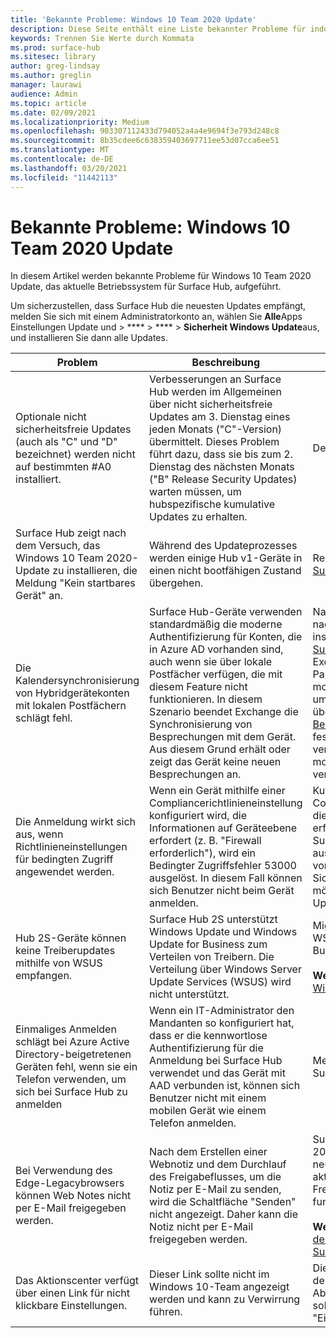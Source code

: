 ```yaml
---
title: 'Bekannte Probleme: Windows 10 Team 2020 Update'
description: Diese Seite enthält eine Liste bekannter Probleme für indows 10 Team 2020 Update.
keywords: Trennen Sie Werte durch Kommata
ms.prod: surface-hub
ms.sitesec: library
author: greg-lindsay
ms.author: greglin
manager: laurawi
audience: Admin
ms.topic: article
ms.date: 02/09/2021
ms.localizationpriority: Medium
ms.openlocfilehash: 903307112433d794052a4a4e9694f3e793d248c8
ms.sourcegitcommit: 8b35cdee6c638359403697711ee53d07cca6ee51
ms.translationtype: MT
ms.contentlocale: de-DE
ms.lasthandoff: 03/20/2021
ms.locfileid: "11442113"
---
```

# <a name="known-issues-windows-10-team-2020-update"></a>Bekannte Probleme: Windows 10 Team 2020 Update 

In diesem Artikel werden bekannte Probleme für Windows 10 Team 2020 Update, das aktuelle Betriebssystem für Surface Hub, aufgeführt.

Um sicherzustellen, dass Surface Hub die neuesten Updates empfängt, melden Sie sich mit einem Administratorkonto an, wählen Sie **Alle**Apps Einstellungen Update und  >  ****  >  ****  >  **Sicherheit Windows Update**aus, und installieren Sie dann alle Updates.




| Problem                                                                                                   | Beschreibung                                                                                                                                                                                                                                                                                                                                                                                                                             | Abhilfe                                                                                                                                                                                                                                                                                                                                                                                                                                                                                                                            |
| ----------------------------------------------------------------------------------------------------------- | ------------------------------------------------------------------------------------------------------------------------------------------------------------------------------------------------------------------------------------------------------------------------------------------------------------------------------------------------------------------------------------------------------------------------------------------- | ------------------------------------------------------------------------------------------------------------------------------------------------------------------------------------------------------------------------------------------------------------------------------------------------------------------------------------------------------------------------------------------------------------------------------------------------------------------------------------------------------------------------------------- |
| Optionale nicht sicherheitsfreie Updates (auch als "C" und "D" bezeichnet) werden nicht auf bestimmten #A0 installiert.            | Verbesserungen an Surface Hub werden im Allgemeinen über nicht sicherheitsfreie Updates am 3. Dienstag eines jeden Monats ("C"-Version) übermittelt. Dieses Problem führt dazu, dass sie bis zum 2. Dienstag des nächsten Monats ("B" Release Security Updates) warten müssen, um hubspezifische kumulative Updates zu erhalten. | Derzeit gibt es keine Abhilfe.                                                                                                                                                                                                                                                                                                                                     |
| Surface Hub zeigt nach dem Versuch, das Windows 10 Team 2020-Update zu installieren, die Meldung "Kein startbares Gerät" an.                                                                        | Während des Updateprozesses werden einige Hub v1-Geräte in einen nicht bootfähigen Zustand übergehen.                                                                                                                                                                                                                                       | Re-image the device [using the Surface Hub Recovery Tool](surface-hub-recovery-tool.md).                                                                                                                                                                                                                                                                                                                                                                   |
| Die Kalendersynchronisierung von Hybridgerätekonten mit lokalen Postfächern schlägt fehl.   | Surface Hub-Geräte verwenden standardmäßig die moderne Authentifizierung für Konten, die in Azure AD vorhanden sind, auch wenn sie über lokale Postfächer verfügen, die mit diesem Feature nicht funktionieren. In diesem Szenario beendet Exchange die Synchronisierung von Besprechungen mit dem Gerät. Aus diesem Grund erhält oder zeigt das Gerät keine neuen Besprechungen an.                                                                                                    | Nachdem [KB4598291](https://support.microsoft.com/help/4598291) (oder ein nachfolgender Windows CU) installiert wurde, verfügt [der SurfaceHub CSP](https://docs.microsoft.com/windows/client-management/mdm/surfacehub-csp) über einen neuen ExchangeModernAuthEnabled-Parameter, um die Verwendung der modernen Authentifizierung umschalten zu können. Dies kann über die MDM-Richtlinie oder das [Bereitstellungspaket](https://download.microsoft.com/download/8/3/F/83FD5089-D14E-42E3-AF7C-6FC36F80D347/ExchangeModernAuthDisabled.ppkg) auf false festgelegt werden, um zu verhindern, dass der Hub die moderne Authentifizierung verwendet.                                                                                                |
| Die Anmeldung wirkt sich aus, wenn Richtlinieneinstellungen für bedingten Zugriff angewendet werden.                                    | Wenn ein Gerät mithilfe einer Compliancerichtlinieneinstellung konfiguriert wird, die Informationen auf Geräteebene erfordert (z. B. "Firewall erforderlich"), wird ein Bedingter Zugriffsfehler 53000 ausgelöst. In diesem Fall können sich Benutzer nicht beim Gerät anmelden.                                                                                                                                                                                                 | Kunden können Compliancerichtlinieneinstellungen, die Informationen auf Geräteebene erfordern, von der Ausführung auf Surface Hub-Geräten ausschließen. Wenn dies aufgrund von Compliance- oder Sicherheitseinschränkungen nicht möglich ist, sollten Hubgeräte das Update 2020 nicht installieren. |
| Hub 2S-Geräte können keine Treiberupdates mithilfe von WSUS empfangen.                                             | Surface Hub 2S unterstützt Windows Update und Windows Update for Business zum Verteilen von Treibern. Die Verteilung über Windows Server Update Services (WSUS) wird nicht unterstützt.                                                                                                                                                                                                                                                                      | Migrieren Sie bei Verwendung von WSUS zu Windows Update for Business.<br> <br>**Weitere Informationen:** [Was ist Windows Update for Business?](https://docs.microsoft.com/windows/deployment/update/waas-manage-updates-wufb)                                                                                                                                                                                                                                                                                                                            |
| Einmaliges Anmelden schlägt bei Azure Active Directory-beigetretenen Geräten fehl, wenn sie ein Telefon verwenden, um sich bei Surface Hub zu anmelden | Wenn ein IT-Administrator den Mandanten [](surface-hub-2s-phone-authenticate.md) so konfiguriert hat, dass er die kennwortlose Authentifizierung für die Anmeldung bei Surface Hub verwendet und das Gerät mit AAD verbunden ist, können sich Benutzer nicht mit einem mobilen Gerät wie einem Telefon anmelden.                                                                                                       | Melden Sie sich manuell bei Surface Hub an.                                                                                                                                                                                                                                                                                                                                                                                                                                                                                                      |
| Bei Verwendung des Edge-Legacybrowsers können Web Notes nicht per E-Mail freigegeben werden. | Nach dem Erstellen einer Webnotiz und dem Durchlauf des Freigabeflusses, um die Notiz per E-Mail zu senden, wird die Schaltfläche "Senden" nicht angezeigt. Daher kann die Notiz nicht per E-Mail freigegeben werden. | Surface Hubs, auf die das Update 2020 installiert ist, können auf den neuen Microsoft Edge-Browser aktualisiert werden, und die Freigabe von Notizen per E-Mail funktioniert mit diesem Browser.<br> <br>**Weitere Informationen**: [Installieren des neuen Microsoft Edge auf Surface Hub](surface-hub-install-chromium-edge.md) |
| Das Aktionscenter verfügt über einen Link für nicht klickbare Einstellungen. | Dieser Link sollte nicht im Windows 10-Team angezeigt werden und kann zu Verwirrung führen.   | Die Funktionalität ist mit der vor dem Update 2020 identisch. Der Abschnitt Apps des Startmenüs sollte zum Starten der App "Einstellungen" verwendet werden.    |
